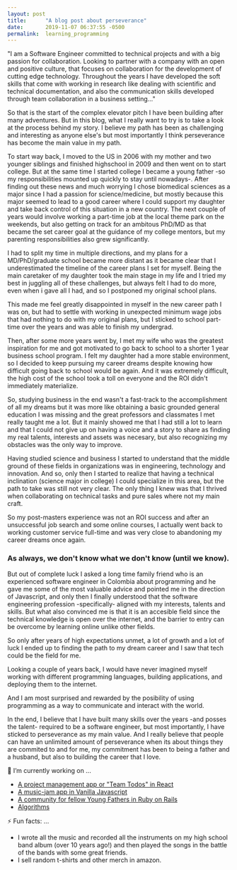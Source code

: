 ```yaml
---
layout: post
title:      "A blog post about perseverance"
date:       2019-11-07 06:37:55 -0500
permalink:  learning_programming
---
```


"I am a Software Engineer committed to technical projects and with a big passion for collaboration. Looking to partner with a company with an open and positive culture, that focuses on collaboration for the development of cutting edge technology. Throughout the years I have developed the soft skills that come with working in research like dealing with scientific and technical documentation, and also the communication skills developed through team collaboration in a business setting..."

So that is the start of the complex elevator pitch I have been building after many adventures. But in this blog, what I really want to try is to take a look at the process behind my story. I believe my path has been as challenging and interesting as anyone else's but most importantly I think perseverance has become the main value in my path.

To start way back, I moved to the US in 2006 with my mother and two younger siblings and finished highschool in 2009 and then went on to start college. But at the same time I started college I became a young father -so my responsibilities mounted up quickly to stay until nowadays-. After finding out these news and much worrying I chose biomedical sciences as a major since I had a passion for science/medicine, but mostly because this major seemed to lead to a good career where I could support my daughter and take back control of this situation in a new country. The next couple of years would involve working a part-time job at the local theme park on the weekends, but also getting on track for an ambitous PhD/MD as that became the set career goal at the guidance of my college mentors, but my parenting responsibilities also grew significantly.

I had to split my time in multiple directions, and my plans for a MD/PhD/graduate school became more distant as it became clear that I underestimated the timeline of the career plans I set for myself. Being the main caretaker of my daughter took the main stage in my life and I tried my best in juggling all of these challenges, but always felt I had to do more, even when i gave all I had, and so I postponed my original school plans.

This made me feel greatly disappointed in myself in the new career path I was on, but had to settle with working in unexpected minimum wage jobs that had nothing to do with my original plans, but I sticked to school part-time over the years and was able to finish my undergrad.

Then, after some more years went by, I met my wife who was the greatest inspiration for me and got motivated to go back to school to a shorter 1 year business school program. I felt my daughter had a more stable environment, so I decided to keep pursuing my career dreams despite knowing how difficult going back to school would be again. And it was extremely difficult, the high cost of the school took a toll on everyone and the ROI didn't immediately materialize.

So, studying business in the end wasn't a fast-track to the accomplishment of all my dreams but it was more like obtaining a basic grounded general education I was missing and the great professors and classmates I met really taught me a lot. But it mainly showed me that I had still a lot to learn and that I could not give up on having a voice and a story to share as finding my real talents, interests and assets was necesary, but also recognizing my obstacles was the only way to improve.

Having studied science and business I started to understand that the middle ground of these fields in organizations was in engineering, technology and innovation. And so, only then I started to realize that having a technical inclination (science major in college) I could specialize in this area, but the path to take was still not very clear. The only thing I knew was that I thrived when collaborating on technical tasks and pure sales where not my main craft.

So my post-masters experience was not an ROI success and after an unsuccessful job search and some online courses, I actually went back to working customer service full-time and was very close to abandoning my career dreams once again. 

### As always, we don't know what we don't know (until we know).

But out of complete luck I asked a long time family friend who is an experienced software engineer in Colombia about programming and he gave me some of the most valuable advice and pointed me in the direction of Javascript, and only then I finally understood that the software engineering profession -specifically- aligned with my interests, talents and skills. But what also convinced me is that it is an accesible field since the technical knowledge is open over the internet, and the barrier to entry can be overcome by learning online unlike other fields. 

So only after years of high expectations unmet, a lot of growth and a lot of luck I ended up to finding the path to my dream career and I saw that tech could be the field for me.

Looking a couple of years back, I would have never imagined myself working with different programming languages, building applications, and deploying them to the internet.

And I am most surprised and rewarded by the posibility of using programming as a way to communicate and interact with the world.

In the end, I believe that I have built many skills over the years -and posses the talent- required to be a software engineer, but most importantly, I have sticked to perseverance as my main value. And I really believe that people can have an unlimited amount of perseverance when its about things they are commited to and for me, my commitment has been to being a father and a husband, but also to building the career that I love.

🔭 I’m currently working on ...
* [A project management app or "Team Todos" in React](https://santiagosalazarpavajeau.github.io/react-projects/#/projects)
* [A music-jam app in Vanilla Javascript](santiagosalazarpavajeau.github.io/chords_beats_frontend/)
* [A community for fellow Young Fathers in Ruby on Rails](https://pure-island-81017.herokuapp.com/)
* [Algorithms](https://github.com/SantiagoSalazarPavajeau/coding_challenges)


⚡ Fun facts: ...
* I wrote all the music and recorded all the instruments on my high school band album (over 10 years ago!) and then played the songs in the battle of the bands with some great friends.
* I sell random t-shirts and other merch in amazon.
